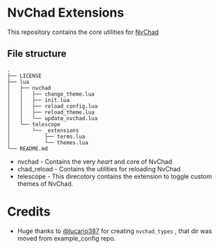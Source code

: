 # NvChad Extensions

This repository contains the core utilities for [NvChad](https://github.com/NvChad/NvChad) 

## File structure

```
.
├── LICENSE
├── lua
│   ├── nvchad
│   │   ├── change_theme.lua
│   │   ├── init.lua
│   │   ├── reload_config.lua
│   │   ├── reload_theme.lua
│   │   └── update_nvchad.lua
│   └── telescope
│       └── _extensions
│           ├── terms.lua
│           └── themes.lua
└── README.md
```

- nvchad - Contains the very *heart* and core of NvChad  
- chad_reload - Contains the utilities for reloading NvChad
- telescope - This direcotory contains the extension to toggle custom themes of NvChad. 

# Credits

- Huge thanks to [@lucario387](https://github.com/lucario387) for creating `nvchad_types` , that dir was moved from example_config repo.

<!-- vim: set ft=markdown: -->
